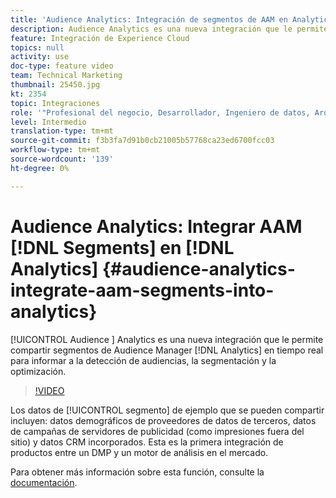 ```yaml
---
title: 'Audience Analytics: Integración de segmentos de AAM en Analytics'
description: Audience Analytics es una nueva integración que le permite compartir segmentos de Audience Manager (AAM) con Analytics (AA) en tiempo real para informar sobre la detección, segmentación y optimización de audiencias.
feature: Integración de Experience Cloud
topics: null
activity: use
doc-type: feature video
team: Technical Marketing
thumbnail: 25450.jpg
kt: 2354
topic: Integraciones
role: '"Profesional del negocio, Desarrollador, Ingeniero de datos, Arquitecto, Arquitecto de datos, Administrador, Líder"'
level: Intermedio
translation-type: tm+mt
source-git-commit: f3b3fa7d91b0cb21005b57768ca23ed6700fcc03
workflow-type: tm+mt
source-wordcount: '139'
ht-degree: 0%

---
```



# Audience Analytics: Integrar AAM [!DNL Segments] en [!DNL Analytics] {#audience-analytics-integrate-aam-segments-into-analytics}

[!UICONTROL Audience ] Analytics es una nueva integración que le permite compartir segmentos de Audience Manager  [!DNL Analytics] en tiempo real para informar a la detección de audiencias, la segmentación y la optimización.

>[!VIDEO](https://video.tv.adobe.com/v/25450/?quality=12)

Los datos de [!UICONTROL segmento] de ejemplo que se pueden compartir incluyen: datos demográficos de proveedores de datos de terceros, datos de campañas de servidores de publicidad (como impresiones fuera del sitio) y datos CRM incorporados. Esta es la primera integración de productos entre un DMP y un motor de análisis en el mercado.

Para obtener más información sobre esta función, consulte la [documentación](https://marketing.adobe.com/resources/help/en_US/analytics/audiences/).

